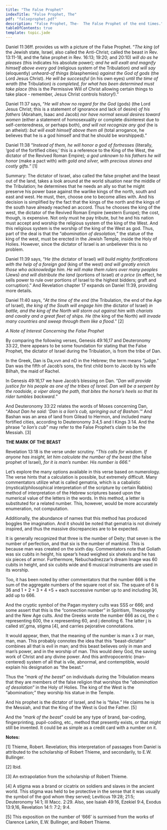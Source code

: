 ```yaml
---
title: "The False Prophet"
indexTitle: "False Prophet, The"
pdf: "falseprophet.pdf"
description: "False Prophet, The-  The False Prophet of the end times."
tableOfContents: true
template: topic.jade
---
```


Daniel 11:36ff. provides us with a picture of the False Prophet. “_The king_ (of the Jewish state, Israel, also called the Anti-Christ; called the beast in Rev. 13:11-18, and the false prophet in Rev. 16:13; 19:20; and 20:10) _will do as he pleases_ (this indicates his absolute power)_; and he will exalt and magnify himself above every god_ (religious system of the Tribulation) _and will say_ (eloquently) _unheard-of things_ (blasphemies) _against the God of gods_ (the Lord Jesus Christ). _He will be successful_ (in his own eyes) _until the time of wrath_ (the Tribulation) _is completed, for what has been determined must take place_ (this is the Permissive Will of Christ allowing certain things to take place - remember, Jesus Christ controls history!).”

Daniel 11:37 says, “_He will show no regard for the God_ (gods) (the Lord Jesus Christ; this is a statement of ignorance and lack of desire) _of his fathers_ (Abraham, Isaac and Jacob) _nor have normal sexual desires toward women_ (either a statement of homosexuality or complete disinterest due to self-centeredness, or perhaps both), _and will not recognize any god_ (he is an atheist)_: but will exalt himself above them all_ (total arrogance, he believes that he is a god himself and that he should be worshipped).”

Daniel 11:38 “_Instead of them, he will honor a god of fortresses_ (literally, ‘god of the fortified cities;’ this is a reference to the King of the West, the dictator of the Revived Roman Empire)_; a god unknown to his fathers he will honor_ (make a pact with) _with gold and silver, with precious stones and costly gifts._” [1]

Summary: The dictator of Israel, also called the false prophet and the beast out of the land, takes a look around at the world situation near the middle of the Tribulation; he determines that he needs an ally so that he might preserve his power base against the warlike kings of the north, south and east and west. He must, then, choose one to become allies with. And his decision is simplified by the fact that the kings of the north and the kings of the south have already reached an accord.
Thus he chooses the king of the west, the dictator of the Revived Roman Empire (western Europe); the cost, though, is expensive. Not only must he pay tribute, but he and his nation must accept and worship the religious system of the king of the West. And this religious system is the worship of the king of the West as god. Thus, part of the deal is that the “_abomination of desolation,_” the statue of the king of the west, must be erected in the Jewish Temple, inside the Holy of Holies. However, since the dictator of Israel is an unbeliever this is no problem.

Daniel 11:39 says, “_He_ (the dictator of Israel) _will build mighty fortifications with the help of a foreign god_ (king of the west) _and will greatly enrich those who acknowledge him. He will make them rulers over many peoples_ (Jews) _and will distribute the land_ (portions of Israel) _at a price_ (in effect, he sells power to rule over portions of Israel to the highest bidders; graft and corruption).” And Revelation chapter 17 expands on Daniel 11:39, providing more details.

Daniel 11:40 says, “_At the time of the end_ (the Tribulation, the end of the Age of Israel), _the king of the South will engage him_ (the dictator of Israel) _in battle, and the king of the North will storm out against him with chariots and cavalry and a great fleet of ships. He_ (the king of the North) _will invade many countries and sweep through them like a flood._” [2]

*_A Note of Interest Concerning the False Prophet_*

By comparing the following verses, Genesis 49:16,17 and Deuteronomy 33:22, there appears to be some foundation for stating that the False Prophet, the dictator of Israel during the Tribulation, is from the tribe of Dan.

In the Greek, Dan is Da,vvn and nD in the Hebrew; the term means “judge.” Dan was the fifth of Jacob’s sons, the first child born to Jacob by his wife Bilhah, the maid of Rachel.

In Genesis 49:16,17 we have Jacob’s blessing on Dan. “_Dan will provide justice for his people as one of the tribes of Israel. Dan will be a serpent by the roadside, a viper along the path, that bites the horse’s heels so that its rider tumbles backward._”

And Deuteronomy 33:22 relates the words of Moses concerning Dan, “_About Dan he said: ‘Dan is a lion’s cub, springing out of Bashan.’_” And Bashan was an area of land from Gilead to Hermon, and included many fortified cities, according to Deuteronomy 3:4,5 and I Kings 3:14. And the phrase “_a lion’s cub_” may refer to the False Prophet’s claim to be the Messiah. [3]

**THE MARK OF THE BEAST**

Revelation 13:18 is the verse under scrutiny. “_This calls for wisdom. If anyone has insight, let him calculate the number of the beast_ (the false prophet of Israel), _for it is man’s number. His number is 666._”

Let’s explore the many options available in this verse based on numerology. The verse hints that a calculation is possible, but extremely difficult. Many commentators utilize what is called gematria, which is a cabalistic (mystical/philosophical interpretation of the scripture by certain Rabbis) method of interpretation of the Hebrew scriptures based upon the numerical value of the letters in the words. In this method, a letter is substituted for a related number. This, however, would be more accurately enumeration, not computation.

Additionally, the abundance of names that this method has produced boggles the imagination. And it should be noted that gematria is not divinely inspired, and thus the massive discrepancies are to be expected.

It is generally recognized that three is the number of Deity; that seven is the number of perfection, and that six is the number of mankind. This is because man was created on the sixth day. Commentators note that Goliath was six cubits in height, his spear’s head weighed six shekels and he has six pieces of armor. Furthermore, Nebuchadnezzar’s dream Image was 60 cubits in height, and six cubits wide and 6 musical instruments are used in its worship.

Too, it has been noted by other commentators that the number 666 is the sum of the aggregate numbers of the square root of six. The square of 6 is 36 and 1 + 2 + 3 + 4 +5 + each successive number up to and including 36, add up to 666.

And the cryptic symbol of the Pagan mystery cults was SSS or 666; and some assert that this is the “connection number” in Spiritism, Theosophy and the New Age cults. And the Greeks wrote the number 666 as cxj, the c representing 600, the x representing 60, and j denoting 6. The latter j is called sti’,gma, stigma [4], and carries pejorative connotations.

It would appear, then, that the meaning of the number is man x 3 or man, man, man. This probably connotes the idea that this “beast-dictator” combines all that is evil in man; and this beast believes only in man and man’s power, and in the worship of man. This would deny God, the saving work of Christ and any divine power. And this anthropocentric (man-centered) system of all that is vile, abnormal, and contemptible, would explain his designation as “the beast.”

Thus the “_mark of the beast_” on individuals during the Tribulation means that they are members of the false religion that worships the “_abomination of desolation_” in the Holy of Holies. The king of the West is the “abomination;” they worship his statue in the Temple.

And his prophet is the dictator of Israel, and he is “false.” He claims he is the Messiah, and that the King of the West is God the Father. [5]

And the “_mark of the beast_” could be any type of brand, bar-coding, fingerprinting, pupil-coding, etc., method that presently exists, or that might still be invented. It could be as simple as a credit card with a number on it.

**Notes:**

[1] Thieme, Robert. Revelation; this interpretation of passages from Daniel is attributed to the scholarship of Robert Thieme, and secondarily, to E.W. Bullinger.

[2] Ibid.

[3] An extrapolation from the scholarship of Robert Thieme.

[4] A stigma was a brand or cicatrix on soldiers and slaves in the ancient world. This stigma was held to be protective in the sense that it was usually the symbol of the god whom they served; Leviticus 19:28; 21:5; Deuteronomy 14:1; III Macc. 2:29. Also, see Isaiah 49:16, Ezekiel 9:4, Exodus 13:9,16, Revelation 14:1: 7:2; 9:4.

[5] This exposition on the number of ‘666’ is surmised from the works of Clarence Larkin, E.W. Bullinger, and Robert Thieme.

